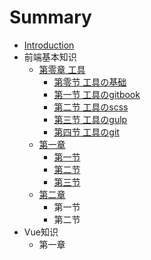 # Summary

* [Introduction](README.md)
* 前端基本知识
    * [第零章 工具](tool/mu.md)
        * [第零节 工具の基础](tool/nodejs.md)
        * [第一节 工具のgitbook](tool/gitbook.md)
        * [第二节 工具のscss](tool/scss.md)
        * [第三节 工具のgulp](tool/gulp.md)
        * [第四节 工具のgit](tool/git.md)
    * [第一章](HTML/list.md)
        * [第一节](HTML/table.md)
        * [第二节](HTML/form.md)
        * [第三节](HTML/li.md)
    * [第二章](CSS/first.md)
        * 第一节
        * 第二节
* Vue知识
    * 第一章 

